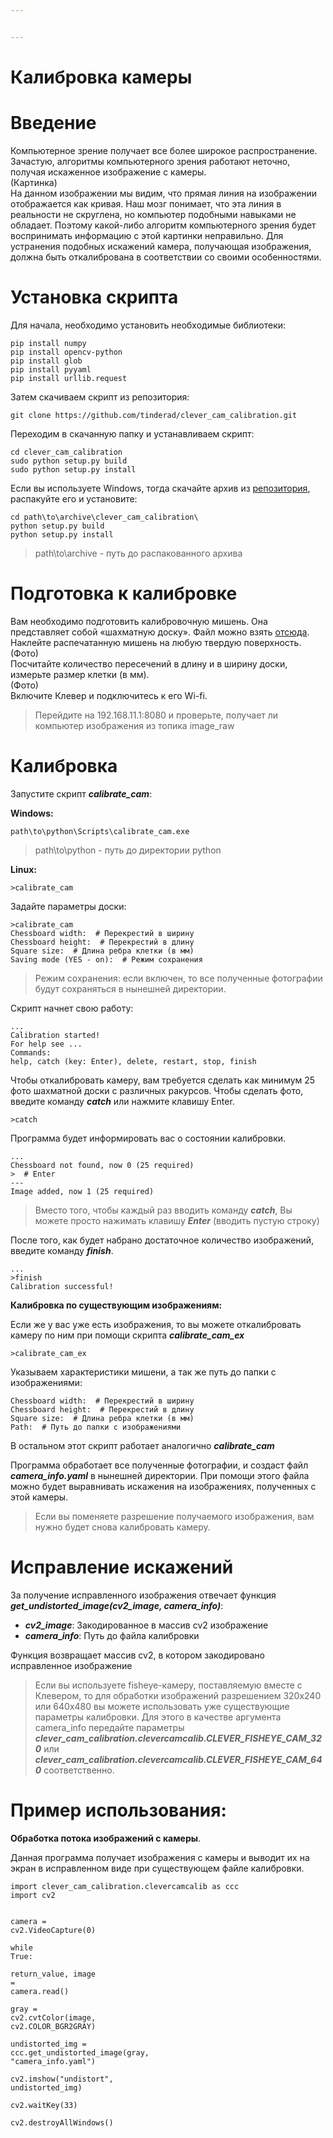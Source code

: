 ```yaml
---


---
```


<h1 id="калибровка-камеры">Калибровка камеры</h1>
<h1 id="введение">Введение</h1>
<p>Компьютерное зрение получает все более широкое распространение. Зачастую, алгоритмы компьютерного зрения работают неточно, получая искаженное изображение с камеры.<br>
(Картинка)<br>
На данном изображении мы видим, что прямая линия на изображении отображается как кривая. Наш мозг понимает, что эта линия в реальности не скруглена, но компьютер подобными навыками не обладает. Поэтому какой-либо алгоритм компьютерного зрения будет воспринимать информацию с этой картинки неправильно. Для устранения подобных искажений камера, получающая изображения, должна быть откалибрована в соответствии со своими особенностями.</p>
<h1 id="установка-скрипта">Установка скрипта</h1>
<p>Для начала, необходимо установить необходимые библиотеки:</p>
<pre class=" language-python"><code class="prism  language-python">pip install numpy  
pip install opencv<span class="token operator">-</span>python  
pip install glob  
pip install pyyaml  
pip install urllib<span class="token punctuation">.</span>request
</code></pre>
<p>Затем скачиваем скрипт из репозитория:</p>
<pre><code>git clone https://github.com/tinderad/clever_cam_calibration.git
</code></pre>
<p>Переходим в скачанную папку и устанавливаем скрипт:</p>
<pre><code>cd clever_cam_calibration
sudo python setup.py build
sudo python setup.py install
</code></pre>
<p>Если вы используете Windows, тогда скачайте архив из <a href="https://github.com/tinderad/clever_cam_calibration/archive/master.zip">репозитория</a>, распакуйте его и установите:</p>
<pre><code>cd path\to\archive\clever_cam_calibration\
python setup.py build
python setup.py install
</code></pre>
<blockquote>
<p>path\to\archive - путь до распакованного архива</p>
</blockquote>
<h1 id="подготовка-к-калибровке">Подготовка к калибровке</h1>
<p>Вам необходимо подготовить калибровочную мишень. Она представляет собой «шахматную доску». Файл можно взять <a href="https://www.oreilly.com/library/view/learning-opencv-3/9781491937983/assets/lcv3_ac01.png">отсюда</a>.<br>
Наклейте распечатанную мишень на любую твердую поверхность.<br>
(Фото)<br>
Посчитайте количество пересечений в длину и в ширину доски, измерьте размер клетки (в мм).<br>
(Фото)<br>
Включите Клевер и подключитесь к его Wi-fi.</p>
<blockquote>
<p>Перейдите на 192.168.11.1:8080 и проверьте, получает ли компьютер изображения из топика image_raw</p>
</blockquote>
<h1 id="калибровка">Калибровка</h1>
<p>Запустите скрипт <strong><em>calibrate_cam</em></strong>:</p>
<p><strong>Windows:</strong></p>
<pre><code>path\to\python\Scripts\calibrate_cam.exe
</code></pre>
<blockquote>
<p>path\to\python - путь до директории python</p>
</blockquote>
<p><strong>Linux:</strong></p>
<pre class=" language-python"><code class="prism  language-python"><span class="token operator">&gt;</span>calibrate_cam
</code></pre>
<p>Задайте параметры доски:</p>
<pre class=" language-python"><code class="prism  language-python"><span class="token operator">&gt;</span>calibrate_cam
Chessboard width<span class="token punctuation">:</span>  <span class="token comment"># Перекрестий в ширину</span>
Chessboard height<span class="token punctuation">:</span>  <span class="token comment"># Перекрестий в длину</span>
Square size<span class="token punctuation">:</span>  <span class="token comment"># Длина ребра клетки (в мм)</span>
Saving mode <span class="token punctuation">(</span>YES <span class="token operator">-</span> on<span class="token punctuation">)</span><span class="token punctuation">:</span>  <span class="token comment"># Режим сохранения</span>
</code></pre>
<blockquote>
<p>Режим сохранения: если включен, то все полученные фотографии будут сохраняться в нынешней директории.</p>
</blockquote>
<p>Скрипт начнет свою работу:</p>
<pre><code>...
Calibration started!
For help see ...
Commands:
help, catch (key: Enter), delete, restart, stop, finish
</code></pre>
<p>Чтобы откалибровать камеру, вам требуется сделать как минимум 25 фото шахматной доски с различных ракурсов. Чтобы сделать фото, введите команду <strong><em>catch</em></strong>  или нажмите клавишу Enter.</p>
<pre class=" language-python"><code class="prism  language-python"><span class="token operator">&gt;</span>catch
</code></pre>
<p>Программа будет информировать вас о состоянии калибровки.</p>
<pre><code>...
Chessboard not found, now 0 (25 required)
&gt;  # Enter
---
Image added, now 1 (25 required)
</code></pre>
<blockquote>
<p>Вместо того, чтобы каждый раз вводить команду <strong><em>catch</em></strong>, Вы можете просто нажимать клавишу <strong><em>Enter</em></strong> (вводить пустую строку)</p>
</blockquote>
<p>После того, как будет набрано достаточное количество изображений, введите команду <strong><em>finish</em></strong>.</p>
<pre><code>...
&gt;finish
Calibration successful!
</code></pre>
<p><strong>Калибровка по существующим изображениям:</strong></p>
<p>Если же у вас уже есть изображения, то вы можете откалибровать камеру по ним при помощи скрипта <strong><em>calibrate_cam_ex</em></strong></p>
<pre><code>&gt;calibrate_cam_ex
</code></pre>
<p>Указываем характеристики мишени, а так же путь до папки с изображениями:</p>
<pre class=" language-python"><code class="prism  language-python">Chessboard width<span class="token punctuation">:</span>  <span class="token comment"># Перекрестий в ширину</span>
Chessboard height<span class="token punctuation">:</span>  <span class="token comment"># Перекрестий в длину</span>
Square size<span class="token punctuation">:</span>  <span class="token comment"># Длина ребра клетки (в мм)</span>
Path<span class="token punctuation">:</span>  <span class="token comment"># Путь до папки с изображениями</span>
</code></pre>
<p>В остальном этот скрипт работает аналогично <strong><em>calibrate_cam</em></strong></p>
<p>Программа обработает все полученные фотографии, и создаст файл <strong><em>camera_info</em><strong><strong><em>.</em></strong></strong><em>yaml</em></strong> в нынешней директории. При помощи этого файла можно будет выравнивать искажения на изображениях, полученных с этой камеры.</p>
<blockquote>
<p>Если вы поменяете разрешение получаемого изображения, вам нужно будет снова калибровать камеру.</p>
</blockquote>
<h1 id="исправление-искажений">Исправление искажений</h1>
<p>За получение исправленного изображения отвечает функция <strong><em>get_undistorted_image(cv2_image, camera_info)</em></strong>:</p>
<ul>
<li><strong><em>cv2_image</em></strong>: Закодированное в массив cv2 изображение</li>
<li><strong><em>camera</em><strong><strong><em>­</em>_</strong></strong><em>info</em></strong>: Путь до файла калибровки</li>
</ul>
<p>Функция возвращает массив cv2, в котором закодировано исправленное изображение</p>
<blockquote>
<p>Если вы используете fisheye-камеру, поставляемую вместе с Клевером, то для обработки изображений разрешением 320x240 или 640x480 вы можете использовать уже существующие параметры калибровки. Для этого в качестве аргумента camera_info  передайте параметры <strong><em>clever_cam_calibration.clevercamcalib.CLEVER_FISHEYE_CAM_320</em></strong> или <strong><em>clever_cam_calibration.clevercamcalib.CLEVER_FISHEYE_CAM_640</em></strong> соответственно.</p>
</blockquote>
<h1 id="пример-использования">Пример использования:</h1>
<p><strong>Обработка потока изображений с камеры</strong>.</p>
<p>Данная программа получает изображения с камеры и выводит их на экран в исправленном виде при существующем файле калибровки.</p>
<pre class=" language-py"><code class="prism  language-py"><span class="token keyword">import</span> clever_cam_calibration<span class="token punctuation">.</span>clevercamcalib <span class="token keyword">as</span> ccc  
<span class="token keyword">import</span> cv2  
  
camera <span class="token operator">=</span> cv2<span class="token punctuation">.</span>VideoCapture<span class="token punctuation">(</span><span class="token number">0</span><span class="token punctuation">)</span>  
<span class="token keyword">while</span> <span class="token boolean">True</span><span class="token punctuation">:</span>  
    return_value<span class="token punctuation">,</span> image <span class="token operator">=</span> camera<span class="token punctuation">.</span>read<span class="token punctuation">(</span><span class="token punctuation">)</span>  
    gray <span class="token operator">=</span> cv2<span class="token punctuation">.</span>cvtColor<span class="token punctuation">(</span>image<span class="token punctuation">,</span> cv2<span class="token punctuation">.</span>COLOR_BGR2GRAY<span class="token punctuation">)</span>  
    undistorted_img <span class="token operator">=</span> ccc<span class="token punctuation">.</span>get_undistorted_image<span class="token punctuation">(</span>gray<span class="token punctuation">,</span> <span class="token string">"camera_info.yaml"</span><span class="token punctuation">)</span>  
    cv2<span class="token punctuation">.</span>imshow<span class="token punctuation">(</span><span class="token string">"undistort"</span><span class="token punctuation">,</span> undistorted_img<span class="token punctuation">)</span>  
    cv2<span class="token punctuation">.</span>waitKey<span class="token punctuation">(</span><span class="token number">33</span><span class="token punctuation">)</span>  
cv2<span class="token punctuation">.</span>destroyAllWindows<span class="token punctuation">(</span><span class="token punctuation">)</span>
</code></pre>

